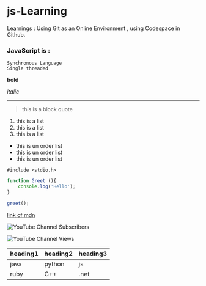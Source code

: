 # js-Learning
Learnings : Using Git as an Online Environment , using Codespace in Github.

### JavaScript is :
    Synchronous Language
    Single threaded

**bold**

*italic*

---

> this is a block quote

1. this is a list 
2. this is a list 
3. this is a list 

- this is un order list
- this is un order list
- this is un order list

` #include <stdio.h> `

```javascript
function Greet (){
    console.log('Hello');
}

greet();

```

<!-- comments in markdown -->

<!-- link syntax in markdown -->
[link of mdn](https://developer.mozilla.org/en-US/)

<!--  - [ ] this is enhanced tag only works on github  -->



<!-- paste channel id at sheilds.io -->
![YouTube Channel Subscribers](https://img.shields.io/youtube/channel/subscribers/UCsy-Hmhf9W_92zxcElxf7FA)

![YouTube Channel Views](https://img.shields.io/youtube/channel/views/UCsy-Hmhf9W_92zxcElxf7FA)



| heading1 | heading2 | heading3 |
| --- | --- | --- | 
| java | python | js |
| ruby | C++ | .net |








